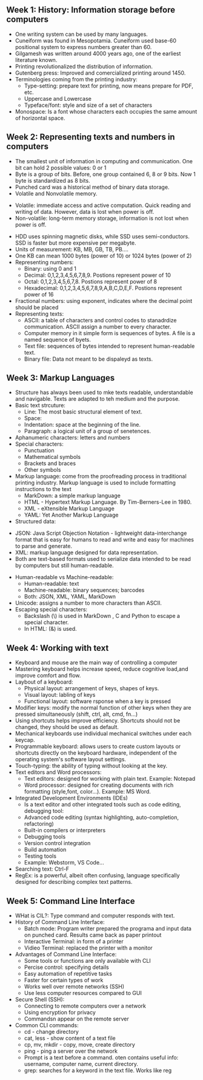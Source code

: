 ## Week 1: History: Information storage before computers
- One writing system can be used by many languages.
- Cuneiform was found in Mesopotamia. Cuneiform used base-60 positional system to express numbers greater than 60.
- Gilgamesh was written around 4000 years ago, one of the earliest literature known.
- Printing revolutionalized the distribution of information.
- Gutenberg press: Improved and comercialized printing around 1450.
- Terminologies coming from the printing industry:<br>
  + Type-setting: prepare text for printing, now means prepare for PDF, etc.
  + Uppercase and Lowercase
  + Typeface/font: style and size of a set of characters
- Monospace: Is a font whose characters each occupies the same amount of horizontal space.
## Week 2: Representing texts and numbers in computers
- The smallest unit of information in computing and communication. One bit can hold 2 possible values: 0 or 1
- Byte is a group of bits. Before, one group contained 6, 8 or 9 bits. Now 1 byte is standardized as 8 bits.
- Punched card was a historical method of binary data storage.
- Volatile and Nonvolatile memory.<br>
+ Volatile: immediate access and active computation. Quick reading and writing of data. However, data is lost when power is off.
+ Non-volatile: long-term memory storage, information is not lost when power is off.
- HDD uses spinning magnetic disks, while SSD uses semi-conductors. SSD is faster but more expensive per megabyte.
- Units of measurement: KB, MB, GB, TB, PB....
- One KB can mean 1000 bytes (power of 10) or 1024 bytes (power of 2)
- Representing numbers:<br>
  + Binary: using 0 and 1
  + Decimal: 0,1,2,3,4,5,6,7,8,9. Postions represent power of 10
  + Octal: 0,1,2,3,4,5,6,7,8. Postions represent power of 8
  + Hexadecimal: 0,1,2,3,4,5,6,7,8,9,A,B,C,D,E,F. Postions represent power of 16
- Fractional numbers: using exponent, indicates where the decimal point should be placed
- Representing texts:<br>
   + ASCII: a table of characters and control codes to stanadrdize communication. ASCII assign a number to every character.
   + Computer memory in it simple form is sequences of bytes. A file is a named sequence of byets.
   + Text file: sequences of bytes intended to represent human-readable text.
   + Binary file: Data not meant to be dispaleyd as texts.
## Week 3: Markup Languages
- Structure has always been used to mke texts readable, understandable and navigable. Texts are adapted to teh medium and the purpose.
- Basic text strcuture:<br>
  + Line: The most basic structural element of text. 
  + Space:
  + Indentation: space at the beginning of the  line.
  + Paragraph: a logical unit of a group of senetences.
- Aphanumeric characters: letters and numbers
- Special characters:<br>
   + Punctuation
   + Mathematical symbols
   + Brackets and braces
   + Other symbols
- Markup language: come from the proofreading process in traditional printing industry. Markup language is used to include formatting instructions to the text
  + MarkDown: a simple markup language
  + HTML - Hypertext Markup Language. By Tim-Berners-Lee in 1980.
  + XML - eXtensible Markup Language
  + YAML: Yet Another Markup Language <br>
- Structured data:
+ JSON: Java Script Objection Notation - lightweight data-interchange format that is easy for humans to read and write and easy for machines to parse and generate. 
+ XML: markup language designed for data representation.
+ Both are text-based formats used to serialize data intended to be read by computers but still human-readable.
- Human-readable vs Machine-readable:
  + Human-readable: text
  + Machine-readable: binary sequences; barcodes
  + Both: JSON, XML, YAML, MarkDown
- Unicode: assigns a number to more characters than ASCII.
- Escaping special characters:
  + Backslash (\\) is used in MarkDown , C and Python to escape a special character.
  + In HTML: (&) is used.
## Week 4: Working with text
- Keyboard and mouse are the main way of controlling a computer
- Mastering keyboard helps increase speed, reduce cognitive load,and improve comfort and flow.
- Laybout of a keyboard:
  + Physical layout: arrangement of keys, shapes of keys.
  + Visual layout: labling of keys
  + Functional layout: software rsponse when a key is pressed
- Modifier keys: modify the normal function of other keys when they are pressed simultaneously (shift, ctrl, alt, cmd, fn...)
- Using shortcuts helps improve efficiency. Shortcuts should not be changed, they should be used as default.
- Mechanical keyboards use individual mechanical switches under each keycap.
- Programmable keyboard: allows users to create custom layouts or shortcuts directly on the keyboard hardware, independent of the operating system's software layout settings.
- Touch-typing: the ability of typing without looking at the key. 
- Text editors and Word processors:
  + Text editors: designed for working with plain text. Example: Notepad
  + Word processor: designed for creating documents with rich formatting (style,font, color...). Example: MS Word.
- Integrated Development Environments (IDEs)
  + Is a text editor and other integrated tools such as code editing, debugging tool:
  * Advanced code editing (syntax highlighting, auto-completion, refactoring)
  * Built-in compilers or interpreters
  * Debugging tools
  * Version control integration
  * Build automation
  * Testing tools
  + Example: Webstorm, VS Code...
- Searching text: Ctrl-F
- RegEx: is a powerful, albeit often confusing, language specifically designed for describing complex text patterns.
## Week 5: Command Line Interface
- WHat is CIL?: Type command and computer responds with text. 
- History of Command Line Interface:
     + Batch mode: Program writer prepared the programa and input data on punched card. Results came back as paper printout
     + Interactive Terminal: in form of a printer
     + Vidieo Terminal: replaced the printer with a monitor
- Advantages of Command Line Interface:
    +  Some tools or functions are only available with CLI
    +  Percise control: specifying details
    +  Easy automation of repetitive tasks
    +  Faster for certain types of work
    +  Works well over remote networks (SSH)
    +  Use less computer resources  compared to GUI
- Secure Shell (SSH):
  + Connecting to remote computers over a network
  + Using encryption for privacy
  + Commandsn appear on the remote server
- Common CLI commands:
  + cd - change directory
  + cat, less - show content of a text file
  + cp, mv, mkdir - copy, move, create directory
  + ping - ping a server over the network
  - Prompt is a text before a command. oten contains useful info: username, computer name, current directory.
  - grep: searches for a keyword in the text file. Works like reg
    
    
